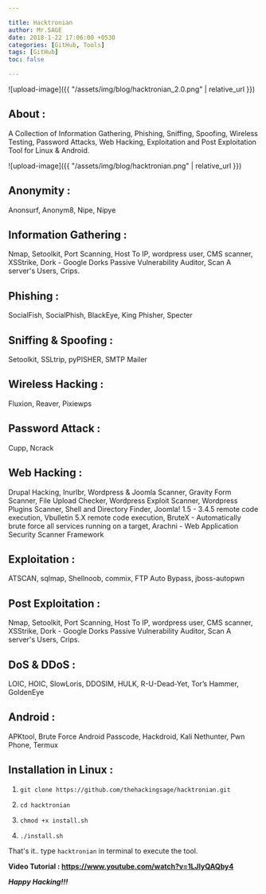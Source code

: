 ```yaml
---

title: Hacktronian
author: Mr.SAGE
date: 2018-1-22 17:06:00 +0530
categories: [GitHub, Tools]
tags: [GitHub]
toc: false

---
```


![upload-image]({{ "/assets/img/blog/hacktronian_2.0.png" | relative_url }})

## About :

A Collection of Information Gathering, Phishing, Sniffing, Spoofing, Wireless Testing, Password Attacks, Web Hacking, Exploitation and Post Exploitation Tool for Linux & Android.

![upload-image]({{ "/assets/img/blog/hacktronian.png" | relative_url }})

## Anonymity :

Anonsurf, Anonym8, Nipe, Nipye

## Information Gathering :

Nmap, Setoolkit, Port Scanning, Host To IP, wordpress user, CMS scanner, XSStrike, Dork - Google Dorks Passive Vulnerability Auditor, Scan A server's Users, Crips.

## Phishing :

SocialFish, SocialPhish, BlackEye, King Phisher, Specter

## Sniffing & Spoofing :

Setoolkit, SSLtrip, pyPISHER, SMTP Mailer

## Wireless Hacking :

Fluxion, Reaver, Pixiewps

## Password Attack :

Cupp, Ncrack

## Web Hacking :

Drupal Hacking, Inurlbr, Wordpress & Joomla Scanner, Gravity Form Scanner, File Upload Checker, Wordpress Exploit Scanner, Wordpress Plugins Scanner, Shell and Directory Finder, Joomla! 1.5 - 3.4.5 remote code execution, Vbulletin 5.X remote code execution, BruteX - Automatically brute force all services running on a target, Arachni - Web Application Security Scanner Framework

## Exploitation :

ATSCAN, sqlmap, Shellnoob, commix, FTP Auto Bypass, jboss-autopwn

## Post Exploitation :

Nmap, Setoolkit, Port Scanning, Host To IP, wordpress user, CMS scanner, XSStrike, Dork - Google Dorks Passive Vulnerability Auditor, Scan A server's Users, Crips.

## DoS & DDoS  :

LOIC, HOIC, SlowLoris, DDOSIM, HULK, R-U-Dead-Yet, Tor’s Hammer, GoldenEye

## Android :

APKtool, Brute Force Android Passcode, Hackdroid, Kali Nethunter, Pwn Phone, Termux

## Installation in Linux :

1. `git clone https://github.com/thehackingsage/hacktronian.git`

2. `cd hacktronian`

3. `chmod +x install.sh`

4. `./install.sh`

That's it.. type `hacktronian` in terminal to execute the tool.

**Video Tutorial : https://www.youtube.com/watch?v=1LJlyQAQby4**

***Happy Hacking!!!***